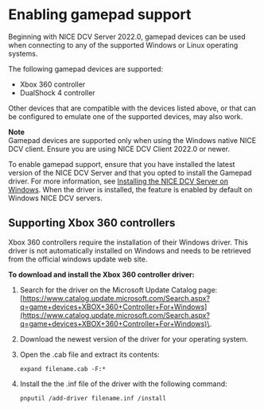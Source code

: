 # Enabling gamepad support<a name="enable-gamepad"></a>

Beginning with NICE DCV Server 2022\.0, gamepad devices can be used when connecting to any of the supported Windows or Linux operating systems\.

The following gamepad devices are supported:
+ Xbox 360 controller
+ DualShock 4 controller

Other devices that are compatible with the devices listed above, or that can be configured to emulate one of the supported devices, may also work\.

**Note**  
Gamepad devices are supported only when using the Windows native NICE DCV client\. Ensure you are using NICE DCV Client 2022\.0 or newer\.

To enable gamepad support, ensure that you have installed the latest version of the NICE DCV Server and that you opted to install the Gamepad driver\. For more information, see [Installing the NICE DCV Server on Windows](setting-up-installing-windows.md)\. When the driver is installed, the feature is enabled by default on Windows NICE DCV servers\.

## Supporting Xbox 360 controllers<a name="enable-gamepad-xbox"></a>

Xbox 360 controllers require the installation of their Windows driver\. This driver is not automatically installed on Windows and needs to be retrieved from the official windows update web site\.

**To download and install the Xbox 360 controller driver:**

1. Search for the driver on the Microsoft Update Catalog page: [https://www.catalog.update.microsoft.com/Search.aspx?q=game+devices+XBOX+360+Controller+For+Windows](https://www.catalog.update.microsoft.com/Search.aspx?q=game+devices+XBOX+360+Controller+For+Windows)\.

1. Download the newest version of the driver for your operating system\.

1. Open the \.cab file and extract its contents:

   ```
   expand filename.cab -F:*
   ```

1. Install the the \.inf file of the driver with the following command:

   ```
   pnputil /add-driver filename.inf /install
   ```
